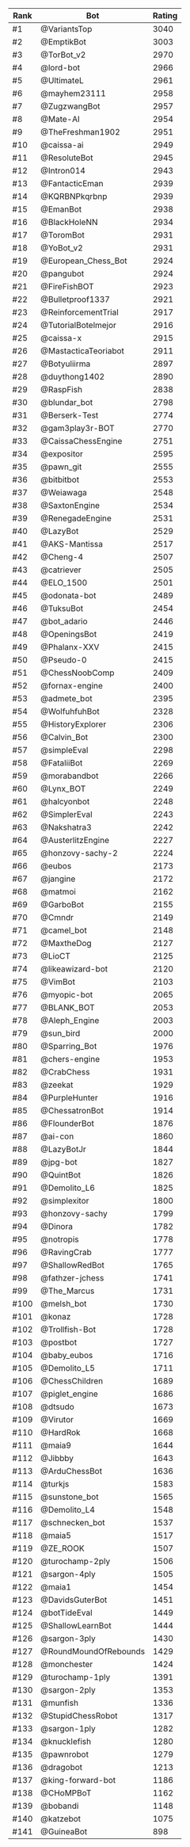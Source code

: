 Rank|Bot|Rating
---|---|---
#1|@VariantsTop|3040
#2|@EmptikBot|3003
#3|@TorBot_v2|2970
#4|@lord-bot|2966
#5|@UltimateL|2961
#6|@mayhem23111|2958
#7|@ZugzwangBot|2957
#8|@Mate-AI|2954
#9|@TheFreshman1902|2951
#10|@caissa-ai|2949
#11|@ResoluteBot|2945
#12|@Intron014|2943
#13|@FantacticEman|2939
#14|@KQRBNPkqrbnp|2939
#15|@EmanBot|2938
#16|@BlackHoleNN|2934
#17|@ToromBot|2931
#18|@YoBot_v2|2931
#19|@European_Chess_Bot|2924
#20|@pangubot|2924
#21|@FireFishBOT|2923
#22|@Bulletproof1337|2921
#23|@ReinforcementTrial|2917
#24|@TutorialBotelmejor|2916
#25|@caissa-x|2915
#26|@MastacticaTeoriabot|2911
#27|@Botyuliirma|2897
#28|@duythong1402|2890
#29|@RaspFish|2838
#30|@blundar_bot|2798
#31|@Berserk-Test|2774
#32|@gam3play3r-BOT|2770
#33|@CaissaChessEngine|2751
#34|@expositor|2595
#35|@pawn_git|2555
#36|@bitbitbot|2553
#37|@Weiawaga|2548
#38|@SaxtonEngine|2534
#39|@RenegadeEngine|2531
#40|@LazyBot|2529
#41|@AKS-Mantissa|2517
#42|@Cheng-4|2507
#43|@catriever|2505
#44|@ELO_1500|2501
#45|@odonata-bot|2489
#46|@TuksuBot|2454
#47|@bot_adario|2446
#48|@OpeningsBot|2419
#49|@Phalanx-XXV|2415
#50|@Pseudo-0|2415
#51|@ChessNoobComp|2409
#52|@fornax-engine|2400
#53|@admete_bot|2395
#54|@WolfuhfuhBot|2328
#55|@HistoryExplorer|2306
#56|@Calvin_Bot|2300
#57|@simpleEval|2298
#58|@FataliiBot|2269
#59|@morabandbot|2266
#60|@Lynx_BOT|2249
#61|@halcyonbot|2248
#62|@SimplerEval|2243
#63|@Nakshatra3|2242
#64|@AusterlitzEngine|2227
#65|@honzovy-sachy-2|2224
#66|@eubos|2173
#67|@jangine|2172
#68|@matmoi|2162
#69|@GarboBot|2155
#70|@Cmndr|2149
#71|@camel_bot|2148
#72|@MaxtheDog|2127
#73|@LioCT|2125
#74|@likeawizard-bot|2120
#75|@VimBot|2103
#76|@myopic-bot|2065
#77|@BLANK_BOT|2053
#78|@Aleph_Engine|2003
#79|@sun_bird|2000
#80|@Sparring_Bot|1976
#81|@chers-engine|1953
#82|@CrabChess|1931
#83|@zeekat|1929
#84|@PurpleHunter|1916
#85|@ChessatronBot|1914
#86|@FlounderBot|1876
#87|@ai-con|1860
#88|@LazyBotJr|1844
#89|@jpg-bot|1827
#90|@QuintBot|1826
#91|@Demolito_L6|1825
#92|@simplexitor|1800
#93|@honzovy-sachy|1799
#94|@Dinora|1782
#95|@notropis|1778
#96|@RavingCrab|1777
#97|@ShallowRedBot|1765
#98|@fathzer-jchess|1741
#99|@The_Marcus|1731
#100|@melsh_bot|1730
#101|@konaz|1728
#102|@Trollfish-Bot|1728
#103|@postbot|1727
#104|@baby_eubos|1716
#105|@Demolito_L5|1711
#106|@ChessChildren|1689
#107|@piglet_engine|1686
#108|@dtsudo|1673
#109|@Virutor|1669
#110|@HardRok|1668
#111|@maia9|1644
#112|@Jibbby|1643
#113|@ArduChessBot|1636
#114|@turkjs|1583
#115|@sunstone_bot|1565
#116|@Demolito_L4|1548
#117|@schnecken_bot|1537
#118|@maia5|1517
#119|@ZE_ROOK|1507
#120|@turochamp-2ply|1506
#121|@sargon-4ply|1505
#122|@maia1|1454
#123|@DavidsGuterBot|1451
#124|@botTideEval|1449
#125|@ShallowLearnBot|1444
#126|@sargon-3ply|1430
#127|@RoundMoundOfRebounds|1429
#128|@monchester|1424
#129|@turochamp-1ply|1391
#130|@sargon-2ply|1353
#131|@munfish|1336
#132|@StupidChessRobot|1317
#133|@sargon-1ply|1282
#134|@knucklefish|1280
#135|@pawnrobot|1279
#136|@dragobot|1213
#137|@king-forward-bot|1186
#138|@CHoMPBoT|1162
#139|@bobandi|1148
#140|@katzebot|1075
#141|@GuineaBot|898
